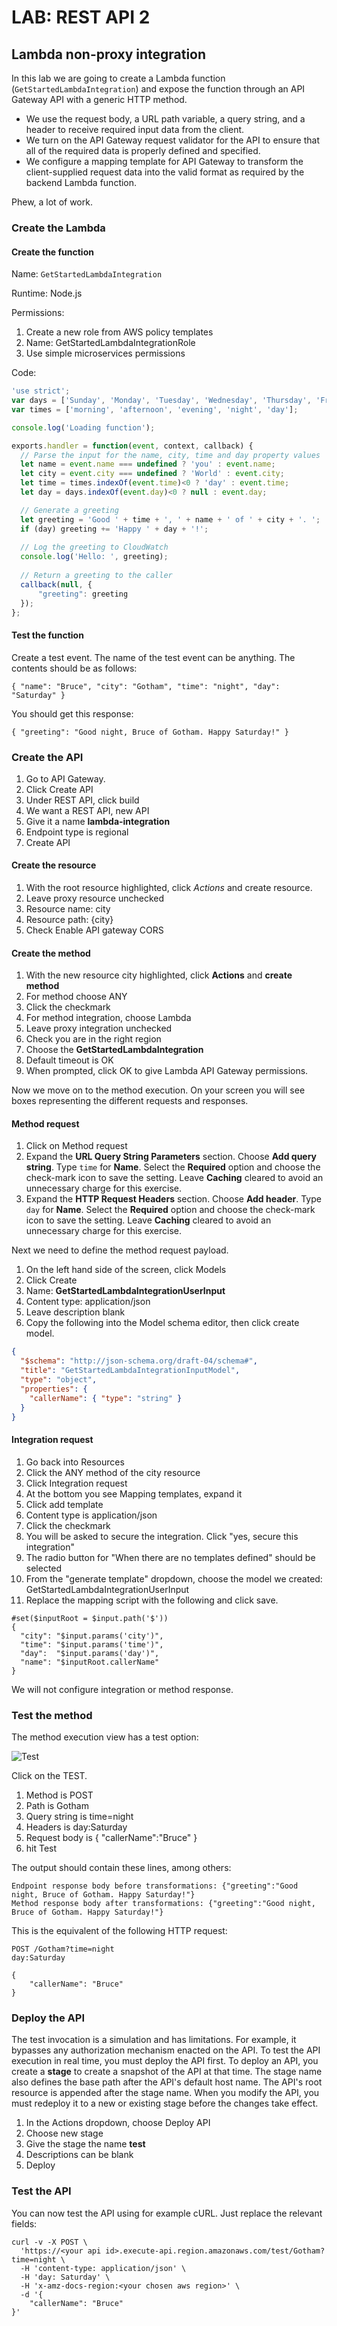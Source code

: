 # LAB: REST API 2

## Lambda non-proxy integration

In this lab we are going to create a Lambda function (`GetStartedLambdaIntegration`) and expose the function through an API Gateway API with a generic HTTP method.&#x20;

* We use the request body, a URL path variable, a query string, and a header to receive required input data from the client.&#x20;
* We turn on the API Gateway request validator for the API to ensure that all of the required data is properly defined and specified.&#x20;
* We configure a mapping template for API Gateway to transform the client-supplied request data into the valid format as required by the backend Lambda function.

Phew, a lot of work.

### Create the Lambda

#### Create the function

Name: `GetStartedLambdaIntegration`

Runtime: Node.js&#x20;

Permissions:

1. Create a new role from AWS policy templates
2. Name: GetStartedLambdaIntegrationRole
3. Use simple microservices permissions

Code:

```javascript
'use strict';
var days = ['Sunday', 'Monday', 'Tuesday', 'Wednesday', 'Thursday', 'Friday', 'Saturday'];            
var times = ['morning', 'afternoon', 'evening', 'night', 'day'];

console.log('Loading function');

exports.handler = function(event, context, callback) {
  // Parse the input for the name, city, time and day property values
  let name = event.name === undefined ? 'you' : event.name;
  let city = event.city === undefined ? 'World' : event.city;
  let time = times.indexOf(event.time)<0 ? 'day' : event.time;
  let day = days.indexOf(event.day)<0 ? null : event.day;

  // Generate a greeting
  let greeting = 'Good ' + time + ', ' + name + ' of ' + city + '. ';
  if (day) greeting += 'Happy ' + day + '!';
  
  // Log the greeting to CloudWatch
  console.log('Hello: ', greeting);
  
  // Return a greeting to the caller
  callback(null, {
      "greeting": greeting
  }); 
};
```

#### Test the function

Create a test event. The name of the test event can be anything. The contents should be as follows:

```
{ "name": "Bruce", "city": "Gotham", "time": "night", "day": "Saturday" }
```

You should get this response:

```
{ "greeting": "Good night, Bruce of Gotham. Happy Saturday!" }
```

### Create the API&#x20;

1. Go to API Gateway.&#x20;
2. Click Create API
3. Under REST API, click build
4. We want a REST API, new API&#x20;
5. Give it a name **lambda-integration**
6. Endpoint type is regional
7. &#x20;Create API

#### Create the resource

1. With the root resource highlighted, click _Actions_ and create resource.&#x20;
2. Leave proxy resource unchecked
3. Resource name: city&#x20;
4. Resource path: {city}
5. Check Enable API gateway CORS

#### Create the method

1. With the new resource city highlighted, click **Actions** and **create method**
2. For method choose ANY
3. Click the checkmark
4. For method integration, choose Lambda
5. Leave proxy integration unchecked
6. Check you are in the right region
7. Choose the **GetStartedLambdaIntegration**
8. Default timeout is OK&#x20;
9. When prompted, click OK to give Lambda API Gateway permissions.&#x20;

Now we move on to the method execution. On your screen you will see boxes representing the different requests and responses.&#x20;

#### Method request

1. Click on Method request
2. Expand the **URL Query String Parameters** section. Choose **Add query string**. Type `time` for **Name**. Select the **Required** option and choose the check-mark icon to save the setting. Leave **Caching** cleared to avoid an unnecessary charge for this exercise.
3. Expand the **HTTP Request Headers** section. Choose **Add header**. Type `day` for **Name**. Select the **Required** option and choose the check-mark icon to save the setting. Leave **Caching** cleared to avoid an unnecessary charge for this exercise.

Next we need to define the method request payload.&#x20;

1. On the left hand side of the screen, click Models
2. Click Create
3. Name: **GetStartedLambdaIntegrationUserInput**
4. Content type: application/json
5. Leave description blank&#x20;
6. Copy the following into the Model schema editor, then click create model.

```json
{
  "$schema": "http://json-schema.org/draft-04/schema#",
  "title": "GetStartedLambdaIntegrationInputModel",
  "type": "object",
  "properties": {
    "callerName": { "type": "string" }
  }
}
```

#### Integration request

1. Go back into Resources
2. Click the ANY method of the city resource
3. Click Integration request
4. At the bottom you see Mapping templates, expand it&#x20;
5. Click add template
6. Content type is application/json
7. Click the checkmark
8. You will be asked to secure the integration. Click "yes, secure this integration"&#x20;
9. The radio button for "When there are no templates defined" should be selected
10. From the "generate template" dropdown, choose the model we created: GetStartedLambdaIntegrationUserInput
11. Replace the mapping script with the following and click save.

```
#set($inputRoot = $input.path('$'))
{
  "city": "$input.params('city')",
  "time": "$input.params('time')",
  "day":  "$input.params('day')",
  "name": "$inputRoot.callerName"
}
```

We will not configure integration or method response.&#x20;

### Test the method

The method execution view has a test option:

![Test](<../../.gitbook/assets/image (305).png>)

Click on the TEST.

1. Method is POST
2. Path is Gotham
3. Query string is time=night
4. Headers is day:Saturday
5. Request body is { "callerName":"Bruce" }
6. hit Test

The output should contain these lines, among others:

```
Endpoint response body before transformations: {"greeting":"Good night, Bruce of Gotham. Happy Saturday!"}
Method response body after transformations: {"greeting":"Good night, Bruce of Gotham. Happy Saturday!"}
```

This is the equivalent of the following HTTP request:

```http
POST /Gotham?time=night
day:Saturday

{
    "callerName": "Bruce"
}
```

### Deploy the API&#x20;

The test invocation is a simulation and has limitations. For example, it bypasses any authorization mechanism enacted on the API. To test the API execution in real time, you must deploy the API first. To deploy an API, you create a **stage** to create a snapshot of the API at that time. The stage name also defines the base path after the API's default host name. The API's root resource is appended after the stage name. When you modify the API, you must redeploy it to a new or existing stage before the changes take effect.

1. In the Actions dropdown, choose Deploy API&#x20;
2. Choose new stage
3. Give the stage the name **test**
4. Descriptions can be blank
5. Deploy

### Test the API

You can now test the API using for example cURL. Just replace the relevant fields:

```
curl -v -X POST \
  'https://<your api id>.execute-api.region.amazonaws.com/test/Gotham?time=night \
  -H 'content-type: application/json' \
  -H 'day: Saturday' \
  -H 'x-amz-docs-region:<your chosen aws region>' \
  -d '{
	"callerName": "Bruce"
}'
```
